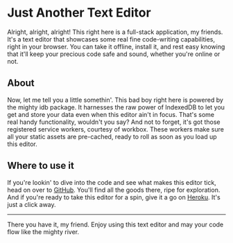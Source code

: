 # Just Another Text Editor
Alright, alright, alright! This right here is a full-stack application, my friends. It's a text editor that showcases some real fine code-writing capabilities, right in your browser. You can take it offline, install it, and rest easy knowing that it'll keep your precious code safe and sound, whether you're online or not.

## About
Now, let me tell you a little somethin'. This bad boy right here is powered by the mighty idb package. It harnesses the raw power of IndexedDB to let you get and store your data even when this editor ain't in focus. That's some real handy functionality, wouldn't you say? And not to forget, it's got those registered service workers, courtesy of workbox. These workers make sure all your static assets are pre-cached, ready to roll as soon as you load up this editor.

## Where to use it
If you're lookin' to dive into the code and see what makes this editor tick, head on over to [GitHub](https://github.com/ashtreid/TextSmith). You'll find all the goods there, ripe for exploration. And if you're ready to take this editor for a spin, give it a go on [Heroku](https://text-smith-2edc59b8f5bc.herokuapp.com/). It's just a click away.

---
There you have it, my friend. Enjoy using this text editor and may your code flow like the mighty river.
